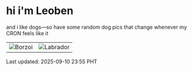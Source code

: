 # hi i'm Leoben

and i like dogs—so have some random dog pics that change whenever my CRON feels like it

|  |  |
|--------|----------|
| ![Borzoi](https://random-dog-vercel.vercel.app/api/random-borzoi?v=1757519748) | ![Labrador](https://random-dog-vercel.vercel.app/api/random-labrador?v=1757519748) |

Last updated: 2025-09-10 23:55 PHT
